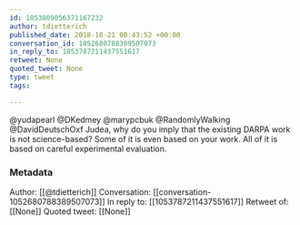 ```yaml
---
id: 1053809056371167232
author: tdietterich
published_date: 2018-10-21 00:43:52 +00:00
conversation_id: 1052680788389507073
in_reply_to: 1053787211437551617
retweet: None
quoted_tweet: None
type: tweet
tags:

---
```


@yudapearl @DKedmey @marypcbuk @RandomlyWalking @DavidDeutschOxf Judea, why do you imply that the existing DARPA work is not science-based? Some of it is even based on your work. All of it is based on careful experimental evaluation.

### Metadata

Author: [[@tdietterich]]
Conversation: [[conversation-1052680788389507073]]
In reply to: [[1053787211437551617]]
Retweet of: [[None]]
Quoted tweet: [[None]]
